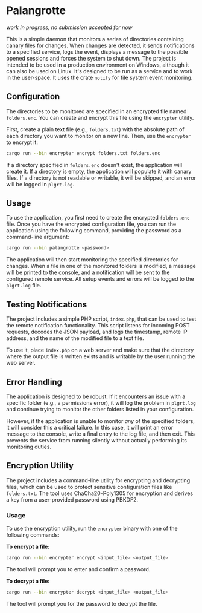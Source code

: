 # Palangrotte

_work in progress, no submission accepted for now_

This is a simple daemon that monitors a series of directories containing canary files for changes.
When changes are detected, it sends notifications to a specified service, logs the event, displays a message to the possible opened sessions and forces the system to shut down.
The project is intended to be used in a production environment on Windows, although it can also be used on Linux. It's designed to be run as a service and to work in the user-space.
It uses the crate `notify` for file system event monitoring.

## Configuration

The directories to be monitored are specified in an encrypted file named `folders.enc`. You can create and encrypt this file using the `encrypter` utility.

First, create a plain text file (e.g., `folders.txt`) with the absolute path of each directory you want to monitor on a new line. Then, use the `encrypter` to encrypt it:

```bash
cargo run --bin encrypter encrypt folders.txt folders.enc
```

If a directory specified in `folders.enc` doesn't exist, the application will create it.
If a directory is empty, the application will populate it with canary files.
If a directory is not readable or writable, it will be skipped, and an error will be logged in `plgrt.log`.

## Usage

To use the application, you first need to create the encrypted `folders.enc` file. Once you have the encrypted configuration file, you can run the application using the following command, providing the password as a command-line argument:

```bash
cargo run --bin palangrotte <password>
```

The application will then start monitoring the specified directories for changes. When a file in one of the monitored folders is modified, a message will be printed to the console, and a notification will be sent to the configured remote service. All setup events and errors will be logged to the `plgrt.log` file.

## Testing Notifications

The project includes a simple PHP script, `index.php`, that can be used to test the remote notification functionality. This script listens for incoming POST requests, decodes the JSON payload, and logs the timestamp, remote IP address, and the name of the modified file to a text file.

To use it, place `index.php` on a web server and make sure that the directory where the output file is written exists and is writable by the user running the web server.

## Error Handling

The application is designed to be robust. If it encounters an issue with a specific folder (e.g., a permissions error), it will log the problem in `plgrt.log` and continue trying to monitor the other folders listed in your configuration.

However, if the application is unable to monitor *any* of the specified folders, it will consider this a critical failure. In this case, it will print an error message to the console, write a final entry to the log file, and then exit. This prevents the service from running silently without actually performing its monitoring duties.

## Encryption Utility

The project includes a command-line utility for encrypting and decrypting files, which can be used to protect sensitive configuration files like `folders.txt`. The tool uses ChaCha20-Poly1305 for encryption and derives a key from a user-provided password using PBKDF2.

### Usage

To use the encryption utility, run the `encrypter` binary with one of the following commands:

**To encrypt a file:**

```bash
cargo run --bin encrypter encrypt <input_file> <output_file>
```

The tool will prompt you to enter and confirm a password.

**To decrypt a file:**

```bash
cargo run --bin encrypter decrypt <input_file> <output_file>
```

The tool will prompt you for the password to decrypt the file.
